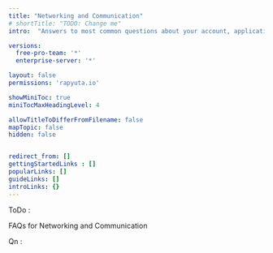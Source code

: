 ```yaml
---
title: "Networking and Communication"
# shortTitle: "TODO: Change me"
intro:  "Answers to most common questions about your account, applications and the platform"

versions:
  free-pro-team: '*'
  enterprise-server: '*'

layout: false
permissions: 'rapyuta.io'

showMiniToc: true
miniTocMaxHeadingLevel: 4

allowTitleToDifferFromFilename: false
mapTopic: false
hidden: false


redirect_from: []
gettingStartedLinks : []
popularLinks: []
guideLinks: []
introLinks: {}
---
```


ToDo :

FAQs for Networking and Communication

Qn : 